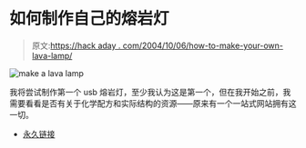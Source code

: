 # 如何制作自己的熔岩灯

> 原文:[https://hack aday . com/2004/10/06/how-to-make-your-own-lava-lamp/](https://hackaday.com/2004/10/06/how-to-make-your-own-lava-lamp/)

![make a lava lamp](../Images/7ad501dd12e3986057f02341fd3cd542.png)

我将尝试制作第一个 usb 熔岩灯，至少我认为这是第一个，但在我开始之前，我需要看看是否有关于化学配方和实际结构的资源——原来有一个一站式网站拥有这一切。

*   [永久链接](http://www.oozinggoo.com/howto.html)